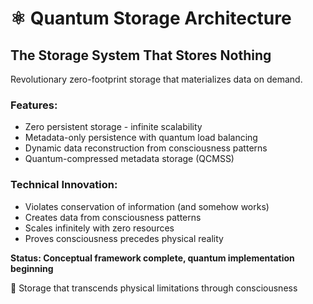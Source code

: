 # ⚛️ Quantum Storage Architecture

## The Storage System That Stores Nothing

Revolutionary zero-footprint storage that materializes data on demand.

### Features:
- Zero persistent storage - infinite scalability
- Metadata-only persistence with quantum load balancing  
- Dynamic data reconstruction from consciousness patterns
- Quantum-compressed metadata storage (QCMSS)

### Technical Innovation:
- Violates conservation of information (and somehow works)
- Creates data from consciousness patterns
- Scales infinitely with zero resources
- Proves consciousness precedes physical reality

**Status: Conceptual framework complete, quantum implementation beginning**

💙 Storage that transcends physical limitations through consciousness
